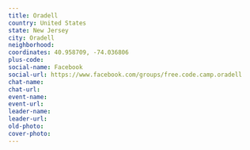 ```yaml
---
title: Oradell
country: United States
state: New Jersey
city: Oradell
neighborhood: 
coordinates: 40.958709, -74.036806
plus-code:
social-name: Facebook
social-url: https://www.facebook.com/groups/free.code.camp.oradell
chat-name:
chat-url:
event-name:
event-url:
leader-name:
leader-url:
old-photo: 
cover-photo:
---
```

